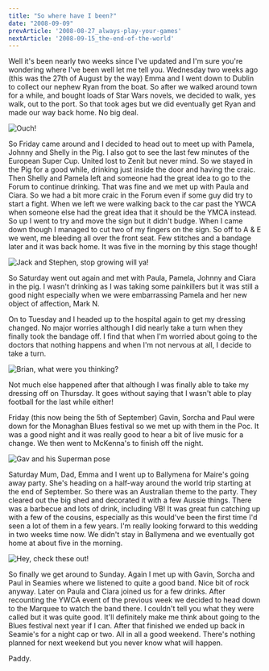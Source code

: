```yaml
---
title: "So where have I been?"
date: "2008-09-09"
prevArticle: '2008-08-27_always-play-your-games'
nextArticle: '2008-09-15_the-end-of-the-world'
---
```

Well it's been nearly two weeks since I've updated and I'm sure you're wondering where I've been well let me tell you. Wednesday two weeks ago (this was the 27th of August by the way) Emma and I went down to Dublin to collect our nephew Ryan from the boat. So after we walked around town for a while, and bought loads of Star Wars novels, we decided to walk, yes walk, out to the port. So that took ages but we did eventually get Ryan and made our way back home. No big deal.

![Ouch!](/images/hand_stitches.jpg "Ouch!")

So Friday came around and I decided to head out to meet up with Pamela, Johnny and Shelly in the Pig. I also got to see the last few minutes of the European Super Cup. United lost to Zenit but never mind. So we stayed in the Pig for a good while, drinking just inside the door and having the craic. Then Shelly and Pamela left and someone had the great idea to go to the Forum to continue drinking. That was fine and we met up with Paula and Ciara. So we had a bit more craic in the Forum even if some guy did try to start a fight. When we left we were walking back to the car past the YWCA when someone else had the great idea that it should be the YMCA instead. So up I went to try and move the sign but it didn't budge. When I came down though I managed to cut two of my fingers on the sign. So off to A & E we went, me bleeding all over the front seat. Few stitches and a bandage later and it was back home. It was five in the morning by this stage though!

![Jack and Stephen, stop growing will ya!](/images/P9070027.JPG "Jack and Stephen, stop growing will ya!")

So Saturday went out again and met with Paula, Pamela, Johnny and Ciara in the pig. I wasn't drinking as I was taking some painkillers but it was still a good night especially  when we were embarrassing Pamela and her new object of affection, Mark N.

On to Tuesday and I headed up to the hospital again to get my dressing changed. No major worries although I did nearly take a turn when they finally took the bandage off. I find that when I'm worried about going to the doctors that nothing happens and when I'm not nervous at all, I decide to take a turn.

![Brian, what were you thinking?](/images/P9070019.JPG "Brian, what were you thinking?")

Not much else happened after that although I was finally able to take my dressing off on Thursday. It goes without saying that I wasn't able to play football for the last while either!

Friday (this now being the 5th of September) Gavin, Sorcha and Paul were down for the Monaghan Blues festival so we met up with them in the Poc. It was a good night and it was really good to hear a bit of live music for a change. We then went to McKenna's to finish off the night.

![Gav and his Superman pose](/images/P9080043.JPG "Gav and his Superman pose")

Saturday Mum, Dad, Emma and I went up to Ballymena for Maire's going away party. She's heading on a half-way around the world trip starting at the end of September. So there was an Australian theme to the party. They cleared out the big shed and decorated it with a few Aussie things. There was a barbecue and lots of drink, including VB! It was great fun catching up with a few of the cousins, especially as this would've been the first time I'd seen a lot of them in a few years. I'm really looking forward to this wedding in two weeks time now. We didn't stay in Ballymena and we eventually got home at about five in the morning.

![Hey, check these out!](/images/P9080066.JPG "Hey, check these out!")

So finally we get around to Sunday. Again I met up with Gavin, Sorcha and Paul in Seamies where we listened to quite a good band. Nice bit of rock anyway. Later on Paula and Ciara joined us for a few drinks. After recounting the YWCA event of the previous week we decided to head down to the Marquee to watch the band there. I couldn't tell you what they were called but it was quite good. It'll definitely make me think about going to the Blues festival next year if I can. After that finished we ended up back in Seamie's for a night cap or two. All in all a good weekend. There's nothing planned for next weekend but you never know what will happen.

Paddy.
